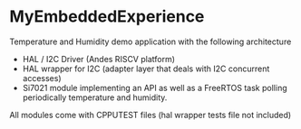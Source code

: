 # MyEmbeddedExperience

Temperature and Humidity demo application with the following architecture
- HAL / I2C Driver (Andes RISCV platform)
- HAL wrapper for I2C (adapter layer that deals with I2C concurrent accesses)
- Si7021 module implementing an API as well as a FreeRTOS task polling periodically temperature and humidity.

All modules come with CPPUTEST files (hal wrapper tests file not included)
